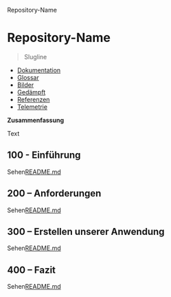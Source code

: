 Repository-Name

# Repository-Name

> Slugline

-   [Dokumentation](./DOCUMENTATION.md)
-   [Glossar](./GLOSSARY.md)
-   [Bilder](./IMAGES.md)
-   [Gedämpft](./PODMAN.md)
-   [Referenzen](./REFERENCES.md)
-   [Telemetrie](./TELEMETRY.md)

**Zusammenfassung**

Text

## 100 - Einführung

Sehen[README.md](./100/README.md)

## 200 – Anforderungen

Sehen[README.md](./200/README.md)

## 300 – Erstellen unserer Anwendung

Sehen[README.md](./300/README.md)

## 400 – Fazit

Sehen[README.md](./400/README.md)
